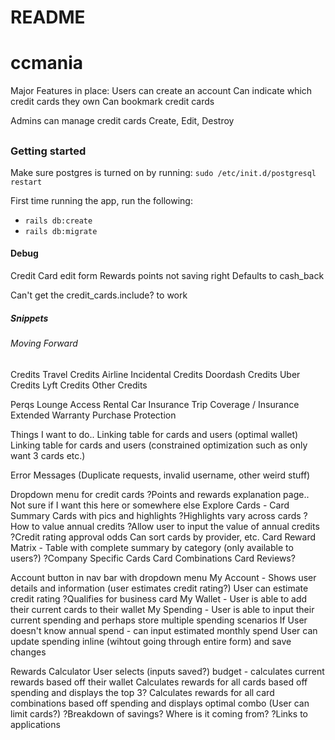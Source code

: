 # README
# ccmania
Major Features in place:
Users can create an account
  Can indicate which credit cards they own
  Can bookmark credit cards

Admins can manage credit cards
  Create, Edit, Destroy

## 

### Getting started

Make sure postgres is turned on by running: `sudo /etc/init.d/postgresql restart`

First time running the app, run the following:

- `rails db:create`
- `rails db:migrate`

#### Debug

Credit Card edit form
  Rewards points not saving right
  Defaults to cash_back

Can't get the credit_cards.include? to work

##### Snippets



###### Moving Forward

Credits
  Travel Credits
  Airline Incidental Credits
  Doordash Credits
  Uber Credits
  Lyft Credits
  Other Credits

Perqs
  Lounge Access
  Rental Car Insurance
  Trip Coverage / Insurance
  Extended Warranty
  Purchase Protection

Things I want to do..
Linking table for cards and users (optimal wallet)
Linking table for cards and users (constrained optimization such as only want 3 cards etc.)
  
Error Messages (Duplicate requests, invalid username, other weird stuff)

Dropdown menu for credit cards
  ?Points and rewards explanation page.. Not sure if I want this here or somewhere else
  Explore Cards - Card Summary Cards with pics and highlights
    ?Highlights vary across cards
    ?How to value annual credits
      ?Allow user to input the value of annual credits
    ?Credit rating approval odds
    Can sort cards by provider, etc.
  Card Reward Matrix - Table with complete summary by category (only available to users?)
    ?Company Specific Cards
  Card Combinations
  Card Reviews?

Account button in nav bar with dropdown menu
  My Account - Shows user details and information (user estimates credit rating?)
    User can estimate credit rating
    ?Qualifies for business card
  My Wallet - User is able to add their current cards to their wallet
  My Spending - User is able to input their current spending and perhaps store multiple spending scenarios
    If User doesn't know annual spend - can input estimated monthly spend
    User can update spending inline (wihtout going through entire form) and save changes

Rewards Calculator
  User selects (inputs saved?) budget - calculates current rewards based off their wallet
  Calculates rewards for all cards based off spending and displays the top 3?
  Calculates rewards for all card combinations based off spending and displays optimal combo (User can limit cards?)
  ?Breakdown of savings? Where is it coming from?
  ?Links to applications


<!-- Index

<div>
  <% @credit_card.each do |credit_card| %>
    <div class="flex mt-6 mb-6 rounded-lg border border-gray-400 bg-white w-1/2">
      <div class="p-4 w-1/3 h-64">
        <p class="text-blue-500 hover:text-blue-300 font-semibold"><%= link_to "#{credit_card.card_provider.to_s.titlecase} #{credit_card.card_name.titlecase}", credit_card_path(credit_card.handle) %></p>
        <img class="mt-4 rounded shadow-lg" src="<%="img/cards/#{credit_card.card_provider.to_s.downcase.parameterize}-#{credit_card.card_name.downcase.parameterize}.png"%>" alt="Credit Card">
      </div>

      <div class="text-gray-700 p-4 w-1/3">
        <h1 class="text-gray-800 font-semibold">Points & Rewards</h1>
        <% credit_card.categories.each do |category| %>
          <% if credit_card.public_send(category)>=2 %>
            <p class="py-1"> <%= "#{credit_card.public_send(category).to_s.sub(/\.?0+$/,'')}X"%> Points on <%=category.to_s.capitalize%> </p>
          <% end %>
        <% end %>
        <p class="py-1"> <%= "#{credit_card.other.to_s.sub(/\.?0+$/,'')}X"%> Points on All Purchases </p>
      </div>

      <div class="p-4 w-1/3">
        <p class="font-semibold">Highlights</p>
      </div>
    </div>
  <% end %>
</div>

<li class="w-1/8 px-8 py-4 text-right">
          <%= link_to 'My Profile', user_path(current_user.id), class: 'text-blue-500 hover:text-blue-300 text-lg' %>
        </li>
        <li class="w-1/8 px-8 py-4 text-right">
          <%= link_to 'Log out', logout_path, method: :delete, class: 'text-blue-500 hover:text-blue-300 text-lg' %>
        </li>

dropdown menu attempt
 <li class="px-2">
          <div class="relative">
            <button class="block h-8 w-8 rounded-full overflow-hidden border-2 border-gray-600 focus:outline-none focus:border-white">
              <img class = "h-full w-full object-cover" src="img/icons/bookmark_star_fill.png" alt="star">
            </button>
            <div v-if="isOpen" class="absolute right-0 mt-2 py-2 w-48 bg-white rounded-lg shadow-xl">
              <a href="#" class="block py-2 px-4 text-gray-800 hover:bg-blue-500 hover:text-white ">Account Settings</a>
              <a href="#" class="block py-2 px-4 text-gray-800 hover:bg-blue-500 hover:text-white ">Support</a>
              <a href="#" class="block py-2 px-4 text-gray-800 hover:bg-blue-500 hover:text-white ">Sign Out</a>
            </div>
          </div>
        </li>

<% @user.starred_cards.each do |starred_card| %>
        <p><%= starred_card.card_name %></p>
      <% end %> 

 -->
